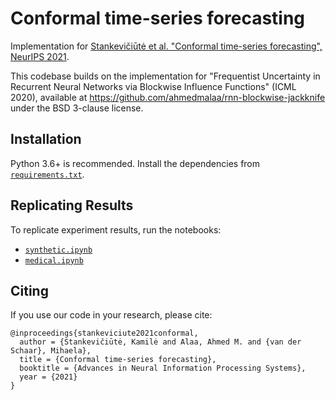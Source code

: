 # Conformal time-series forecasting

Implementation for [Stankevičiūtė et al. 
"Conformal time-series forecasting", NeurIPS 2021](https://proceedings.neurips.cc/paper/2021/hash/312f1ba2a72318edaaa995a67835fad5-Abstract.html).

This codebase builds on the implementation for
"Frequentist Uncertainty in Recurrent Neural Networks
via Blockwise Influence Functions" (ICML 2020), available at
https://github.com/ahmedmalaa/rnn-blockwise-jackknife
under the BSD 3-clause license. 



## Installation
Python 3.6+ is recommended. Install the dependencies from [`requirements.txt`](./requirements.txt).



## Replicating Results
To replicate experiment results, run the notebooks:
* [`synthetic.ipynb`](./synthetic.ipynb)
* [`medical.ipynb`](./medical.ipynb)



## Citing

If you use our code in your research, please cite:

```
@inproceedings{stankeviciute2021conformal,
  author = {Stankevičiūtė, Kamilė and Alaa, Ahmed M. and {van der Schaar}, Mihaela},
  title = {Conformal time-series forecasting},
  booktitle = {Advances in Neural Information Processing Systems},
  year = {2021}
}
```

